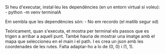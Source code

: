 Si heu d'executar, instal·leu les dependències (en un entorn virtual si voleu):
    - python -m venv terminalA

Em sembla que les dependències són:
    - No em recordo (el matlib segur xd)

Teòricament, quan s'executa, et mostra per terminal els passos que es trigen a arribar a aquell punt. 
També hauria de mostrar una imatge amb el mapa que seleccioneu en el main i el path.
I es crea un json amb les coordenades de les rutes.
Falta adaptar-ho a lo de (0, 0) i (1, 1).

